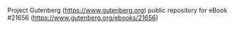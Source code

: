 Project Gutenberg (https://www.gutenberg.org) public repository for eBook #21656 (https://www.gutenberg.org/ebooks/21656)
